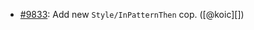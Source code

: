 * [#9833](https://github.com/rubocop/rubocop/pull/9833): Add new `Style/InPatternThen` cop. ([@koic][])
